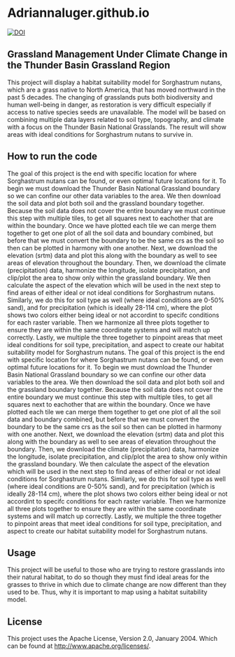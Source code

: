 # Adriannaluger.github.io

[![DOI](https://sandbox.zenodo.org/badge/686148950.svg)](https://sandbox.zenodo.org/doi/10.5072/zenodo.10199) 

## Grassland Management Under Climate Change in the Thunder Basin Grassland Region

This project will display a habitat suitability model for Sorghastrum nutans, which are a grass native to North America, that has moved northward in the past 5 decades. The changing of grasslands puts both biodiversity and human well-being in danger, as restoration is very difficult especially if access to native species seeds are unavailable. The model will be based on combining multiple data layers related to soil type, topography, and climate with a focus on the Thunder Basin National Grasslands. The result will show areas with ideal conditions for Sorghastrum nutans to survive in.

## How to run the code

The goal of this project is the end with specific location for where Sorghastrum nutans can be found, or even optimal future locations for it. To begin we must download the Thunder Basin National Grassland boundary so we can confine our other data variables to the area. We then download the soil data and plot both soil and the grassland boundary together. Because the soil data does not cover the entire boundary we must continue this step with multiple tiles, to get all squares next to eachother that are within the boundary. Once we have plotted each tile we can merge them together to get one plot of all the soil data and boundary combined, but before that we must convert the boundary to be the same crs as the soil so then can be plotted in harmony with one another. Next, we download the elevation (srtm) data and plot this along with the boundary as well to see areas of elevation throughout the boundary. Then, we download the climate (precipitation) data, harmonize the longitude, isolate precipitation, and clip/plot the area to show only within the grassland boundary. We then calculate the aspect of the elevation which will be used in the next step to find areas of either ideal or not ideal conditions for Sorghastrum nutans. Similarly, we do this for soil type as well (where ideal conditions are 0-50% sand), and for precipitation (which is ideally 28-114 cm), where the plot shows two colors either being ideal or not accordint to specifc conditions for each raster variable. Then we harmonize all three plots together to ensure they are within the same coordinate systems and will match up correctly. Lastly, we multiple the three together to pinpoint areas that meet ideal conditions for soil type, precipitation, and aspect to create our habitat suitability model for Sorghastrum nutans.
The goal of this project is the end with specific location for where Sorghastrum nutans can be found, or even optimal future locations for it. To begin we must download the Thunder Basin National Grassland boundary so we can confine our other data variables to the area. We then download the soil data and plot both soil and the grassland boundary together. Because the soil data does not cover the entire boundary we must continue this step with multiple tiles, to get all squares next to eachother that are within the boundary. Once we have plotted each tile we can merge them together to get one plot of all the soil data and boundary combined, but before that we must convert the boundary to be the same crs as the soil so then can be plotted in harmony with one another. Next, we download the elevation (srtm) data and plot this along with the boundary as well to see areas of elevation throughout the boundary. Then, we download the climate (precipitation) data, harmonize the longitude, isolate precipitation, and clip/plot the area to show only within the grassland boundary. We then calculate the aspect of the elevation which will be used in the next step to find areas of either ideal or not ideal conditions for Sorghastrum nutans. Similarly, we do this for soil type as well (where ideal conditions are 0-50% sand), and for precipitation (which is ideally 28-114 cm), where the plot shows two colors either being ideal or not accordint to specifc conditions for each raster variable. Then we harmonize all three plots together to ensure they are within the same coordinate systems and will match up correctly. Lastly, we multiple the three together to pinpoint areas that meet ideal conditions for soil type, precipitation, and aspect to create our habitat suitability model for Sorghastrum nutans.


## Usage

This project will be useful to those who are trying to restore grasslands into their natural habitat, to do so though they must find ideal areas for the grasses to thrive in which due to climate change are now different than they used to be. Thus, why it is important to map using a habitat suitability model. 

## License

This project uses the  Apache License, Version 2.0, January 2004. Which can be found at http://www.apache.org/licenses/.


